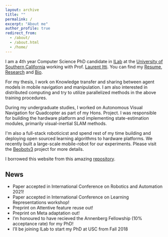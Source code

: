 ```yaml
---
layout: archive
title: ""
permalink: /
excerpt: "About me"
author_profile: true
redirect_from: 
  - /about/
  - /about.html
  - /home/
---
```



I am a 4th year Computer Science PhD candidate in [ILab](https://ilab.usc.edu/) at the [University of Southern California](https://usc.edu) working with Prof. [Laurent Itti](http://ilab.usc.edu/itti/). You can find my [Resume](files/kiran_cv.pdf), [Research](https://klekkala.github.io/research/) and [Bio](https://klekkala.github.io/bio/).

For my thesis, I work on Knowledge transfer and sharing between agent models in mobile navigation and manipulation. I am also interested in distributed computing and try to utilize parallelized methods in the above training procedures.


During my undergraduate studies, I worked on Autonomous Visual Navigation for Quadcopter as part of my Hons. Project. I was responsible for building the hardware platform and implementing state-estimation modules, primarily visual-inertial SLAM methods.


I'm also a full-stack roboticicst and spend rest of my time building and deploying open sourced learning algorithms to hardware platforms. We recently built a large-scale mobile-robot for our experiments. Please visit the [Beobotv3](https://klekkala.github.io/hardware/) project for more details.


I borrowed this website from this amazing [repository](https://github.com/academicpages/academicpages.github.io).


## News
- Paper accepted in International Conference on Robotics and Automation 2021!
- Paper accepted in International Conference on Learning Representations workshop!
- Preprint on Attentive feature reuse out!
- Preprint on Meta adaptation out!
- I’m honoured to have recieved the Annenberg Fellowship (10% acceptance rate) for my PhD!
- I’ll be joining ILab to start my PhD at USC from Fall 2018

